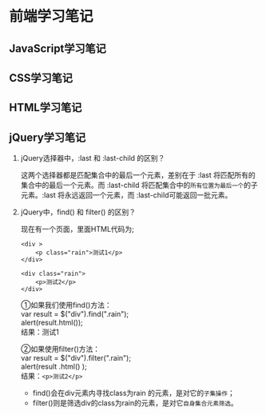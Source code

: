 # 前端学习笔记

## JavaScript学习笔记


## CSS学习笔记



## HTML学习笔记


## jQuery学习笔记

1. jQuery选择器中，:last 和 :last-child 的区别？

    这两个选择器都是匹配集合中的最后一个元素，差别在于 :last 将匹配所有的集合中的最后一个元素。而 :last-child 将匹配集合中的`所有位置为最后一个`的子元素。:last 将永远返回一个元素，而 :last-child可能返回一批元素。

2. jQuery中，find() 和 filter() 的区别？

    现在有一个页面，里面HTML代码为;
    ```
    <div >
        <p class="rain">测试1</p>
    </div>

    <div class="rain">
        <p>测试2</p>
    </div>
    ```
 
    ①如果我们使用find()方法：  
    var result = $("div").find(".rain");  
    alert(result.html());  
    结果：测试1
 
    ②如果使用filter()方法：  
    var result = $("div").filter(".rain");  
    alert(result .html() );  
    结果：`<p>测试2</p>`

    * find()会在div元素内寻找class为rain 的元素，是对它的`子集操作`；
    * filter()则是筛选div的class为rain的元素，是对它`自身集合元素筛选`。